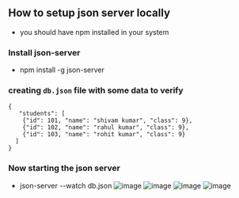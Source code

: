 ## How to setup json server locally

- you should have npm installed in your system

### Install json-server

- npm install -g json-server

### creating `db.json` file with some data to verify

```
{
   "students": [
    {"id": 101, "name": "shivam kumar", "class": 9},
    {"id": 102, "name": "rahul kumar", "class": 9},
    {"id": 103, "name": "rohit kumar", "class": 9}
  ]
}
```

### Now starting the json server

- json-server --watch db.json
![image](https://user-images.githubusercontent.com/69252900/236375621-830e34d6-41e3-4efb-b14d-50d95da139aa.png)
![image](https://user-images.githubusercontent.com/69252900/236375673-d8a2167d-e6bc-4bbc-b50c-fb72a1cf7df8.png)
![image](https://user-images.githubusercontent.com/69252900/236375734-0447f2c3-4b32-4567-a878-1776cd6c441c.png)
![image](https://user-images.githubusercontent.com/69252900/236375765-73c86244-a732-4203-8f19-ac9343d95411.png)

